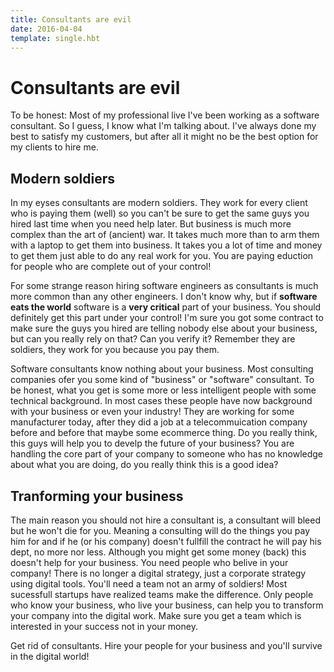 ```yaml
---
title: Consultants are evil
date: 2016-04-04
template: single.hbt
---
```

# Consultants are evil

To be honest: Most of my professional live I've been working as a software consultant. So I guess, I know what I'm talking about. I've always done my best to satisfy my customers, but after all it might no be the best option for my clients to hire me. 

## Modern soldiers

In my eyses consultants are modern soldiers. They work for every client who is paying them (well) so you can't be sure to get the same guys you hired last time when you need help later. But business is much more complex than the art of (ancient) war. It takes much more than to arm them with a laptop to get them into business. It takes you a lot of time and money to get them just able to do any real work for you. You are paying eduction for people who are complete out of your control!

For some strange reason hiring software engineers as consultants is much more common than any other engineers. I don't know why, but if __software eats the world__ software is a __very critical__ part of your business. You should definitely get this part under your control! I'm sure you got some contract to make sure the guys you hired are telling nobody else about your business, but can you really rely on that? Can you verify it? Remember they are soldiers, they work for you because you pay them.

Software consultants know nothing about your business. Most consulting companies ofer you some kind of "business" or "software" consultant. To be honest, what you get is some more or less intelligent people with some technical background. In most cases these people have now background with your business or even your industry! They are working for some manufacturer today, after they did a job at a telecommuication company before and before that maybe some ecommerce thing. Do you really think, this guys will help you to develp the future of your business? You are handling the core part of your company to someone who has no knowledge about what you are doing, do you really think this is a good idea?

## Tranforming your business

The main reason you should not hire a consultant is, a consultant will bleed but he won't die for you. Meaning a consulting will do the things you pay him for and if he (or his company) doesn't fullfill the contract he will pay his dept, no more nor less. Although you might get some money (back) this doesn't help for your business. You need people who belive in your company! There is no longer a digital strategy, just a corporate strategy using digital tools. You'll need a team not an army of soldiers! Most sucessfull startups have realized teams make the difference.  Only people who know your business, who live your business, can help you to transform your company into the digital work. Make sure you get a team which is interested in your success not in your money.

Get rid of consultants.  Hire your people for your business and you'll survive in the digital world!